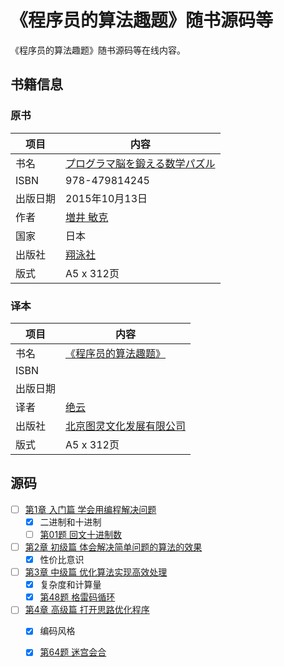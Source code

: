 # 《程序员的算法趣题》随书源码等

《程序员的算法趣题》随书源码等在线内容。


## 书籍信息

### 原书

项目 | 内容
---- | ----
书名 | [プログラマ脳を鍛える数学パズル](http://www.shoeisha.co.jp/book/detail/9784798142456)
ISBN | 978-479814245
出版日期 | 2015年10月13日
作者 | [増井 敏克](http://masuipeo.com/index.html)
国家 | 日本
出版社 | [翔泳社](http://www.shoeisha.co.jp/)
版式 | A5 x 312页

### 译本

项目 | 内容
---- | ----
书名 | [《程序员的算法趣题》](http://www.ituring.com.cn/book/1814)
ISBN | 
出版日期 | 
译者 | [绝云](http://blog.leungwensen.com/)
出版社 | [北京图灵文化发展有限公司](http://www.ituring.com.cn/)
版式 | A5 x 312页


## 源码

- [ ] [第1章 入门篇 学会用编程解决问题](#)
  - [x] 二进制和十进制
  - [ ] [第01题 回文十进制数](#)
- [ ] [第2章 初级篇 体会解决简单问题的算法的效果](#)
  - [x] 性价比意识
- [ ] [第3章 中级篇 优化算法实现高效处理](#)
  - [x] 复杂度和计算量
  - [x] [第48题 格雷码循环](#)
- [ ] [第4章 高级篇 打开思路优化程序](#)
  - [x] 编码风格
  - [x] [第64题 迷宫会合](#)

